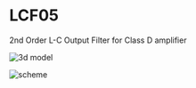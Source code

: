 # LCF05
2nd Order L-C Output Filter for Class D amplifier
<p><a https://static.chipdip.ru/lib/016/DOC004016706.jpg" class="galery"><img src="https://static.chipdip.ru/lib/016/DOC004016706.jpg" alt="3d model"></a></p>
<p><a https://static.chipdip.ru/lib/017/DOC004017199.png" class="galery"><img src="https://static.chipdip.ru/lib/017/DOC004017199.png" alt="scheme"></a></p>
